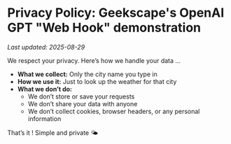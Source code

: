 # Privacy Policy: Geekscape's OpenAI GPT "Web Hook" demonstration

_Last updated: 2025-08-29_

We respect your privacy.  Here’s how we handle your data ...

- **What we collect:** Only the city name you type in
- **How we use it:** Just to look up the weather for that city
- **What we don’t do:**
  - We don’t store or save your requests
  - We don’t share your data with anyone
  - We don’t collect cookies, browser headers, or any personal information

That’s it !  Simple and private 🌤️
